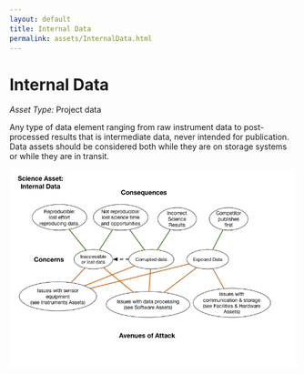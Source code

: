 ```yaml
---
layout: default
title: Internal Data
permalink: assets/InternalData.html
---
```


# Internal Data

*Asset Type:* Project data

Any type of data element ranging from raw instrument data to post-processed results that is intermediate data, never intended for publication.  Data assets should be considered both while they are on storage systems or while they are in transit.

![Internal Data](../diagrams/InternalData.png)